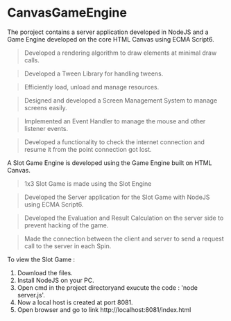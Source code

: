 # CanvasGameEngine

The poroject contains a server application developed in NodeJS and a Game Engine developed on the core HTML Canvas using ECMA Script6.

>	Developed a rendering algorithm to draw elements at minimal draw calls.

>	Developed a Tween Library for handling tweens.

>	Efficiently load, unload and manage resources.

>	Designed and developed a Screen Management System to manage screens easily.

>	Implemented an Event Handler to manage the mouse and other listener events.

>	Developed a functionality to check the internet connection and resume it from the point connection got lost.


A Slot Game Engine is developed using the Game Engine built on HTML Canvas.

> 1x3 Slot Game is made using the Slot Engine

>	Developed the Server application for the Slot Game with NodeJS using ECMA Script6.

>	Developed the Evaluation and Result Calculation on the server side to prevent hacking of the game.

>	Made the connection between the client and server to send a request call to the server in each Spin.


To view the Slot Game :
1. Download the files.
2. Install NodeJS on your PC.
3. Open cmd in the project directoryand exucute the code : 'node server.js'.
4. Now a local host is created at port 8081.
5. Open browser and go to link http://localhost:8081/index.html
